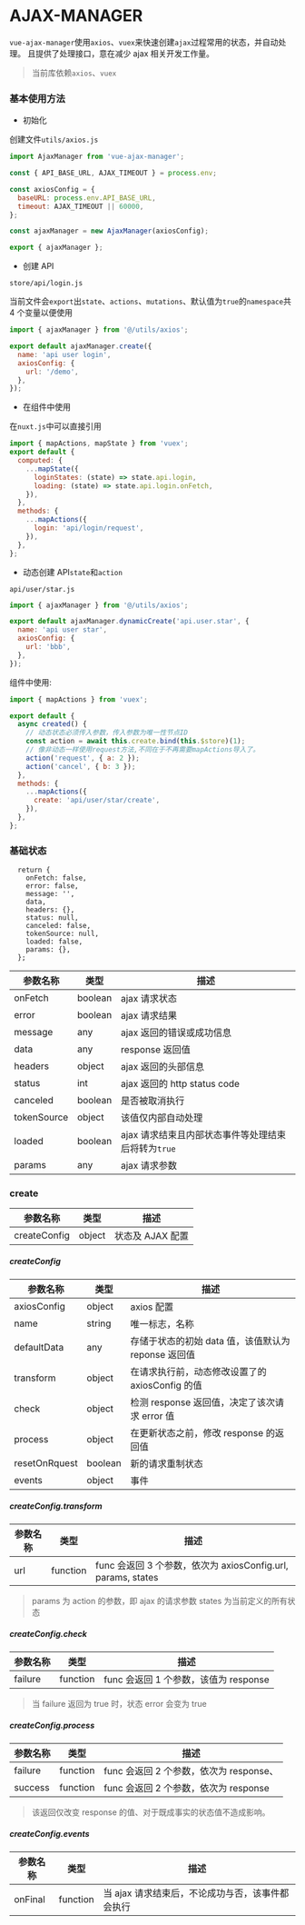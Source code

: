 # AJAX-MANAGER

`vue-ajax-manager`使用`axios`、`vuex`来快速创建`ajax`过程常用的状态，并自动处理。
且提供了处理接口，意在减少 ajax 相关开发工作量。

> 当前库依赖`axios`、`vuex`

### 基本使用方法

- 初始化

创建文件`utils/axios.js`

```javascript
import AjaxManager from 'vue-ajax-manager';

const { API_BASE_URL, AJAX_TIMEOUT } = process.env;

const axiosConfig = {
  baseURL: process.env.API_BASE_URL,
  timeout: AJAX_TIMEOUT || 60000,
};

const ajaxManager = new AjaxManager(axiosConfig);

export { ajaxManager };
```

- 创建 API

`store/api/login.js`

当前文件会`export`出`state`、`actions`、`mutations`、默认值为`true`的`namespace`共 4 个变量以便使用

```javascript
import { ajaxManager } from '@/utils/axios';

export default ajaxManager.create({
  name: 'api user login',
  axiosConfig: {
    url: '/demo',
  },
});
```

- 在组件中使用

在`nuxt.js`中可以直接引用

```javascript
import { mapActions, mapState } from 'vuex';
export default {
  computed: {
    ...mapState({
      loginStates: (state) => state.api.login,
      loading: (state) => state.api.login.onFetch,
    }),
  },
  methods: {
    ...mapActions({
      login: 'api/login/request',
    }),
  },
};
```

- 动态创建 API`state`和`action`

`api/user/star.js`

```javascript
import { ajaxManager } from '@/utils/axios';

export default ajaxManager.dynamicCreate('api.user.star', {
  name: 'api user star',
  axiosConfig: {
    url: 'bbb',
  },
});
```

组件中使用:

```javascript
import { mapActions } from 'vuex';

export default {
  async created() {
    // 动态状态必须传入参数，传入参数为唯一性节点ID
    const action = await this.create.bind(this.$store)(1);
    // 像非动态一样使用request方法,不同在于不再需要mapActions导入了。
    action('request', { a: 2 });
    action('cancel', { b: 3 });
  },
  methods: {
    ...mapActions({
      create: 'api/user/star/create',
    }),
  },
};
```

### 基础状态

```
  return {
    onFetch: false,
    error: false,
    message: '',
    data,
    headers: {},
    status: null,
    canceled: false,
    tokenSource: null,
    loaded: false,
    params: {},
  };
```

| 参数名称    | 类型    | 描述                                                |
| ----------- | ------- | --------------------------------------------------- |
| onFetch     | boolean | ajax 请求状态                                       |
| error       | boolean | ajax 请求结果                                       |
| message     | any     | ajax 返回的错误或成功信息                           |
| data        | any     | response 返回值                                     |
| headers     | object  | ajax 返回的头部信息                                 |
| status      | int     | ajax 返回的 http status code                        |
| canceled    | boolean | 是否被取消执行                                      |
| tokenSource | object  | 该值仅内部自动处理                                  |
| loaded      | boolean | ajax 请求结束且内部状态事件等处理结束后将转为`true` |
| params      | any     | ajax 请求参数                                       |

### create

| 参数名称     | 类型   | 描述             |
| ------------ | ------ | ---------------- |
| createConfig | object | 状态及 AJAX 配置 |

##### createConfig

| 参数名称      | 类型    | 描述                                                |
| ------------- | ------- | --------------------------------------------------- |
| axiosConfig   | object  | axios 配置                                          |
| name          | string  | 唯一标志，名称                                      |
| defaultData   | any     | 存储于状态的初始 data 值，该值默认为 reponse 返回值 |
| transform     | object  | 在请求执行前，动态修改设置了的 axiosConfig 的值     |
| check         | object  | 检测 response 返回值，决定了该次请求 error 值       |
| process       | object  | 在更新状态之前，修改 response 的返回值              |
| resetOnRquest | boolean | 新的请求重制状态                                    |
| events        | object  | 事件                                                |

##### createConfig.transform

| 参数名称 | 类型     | 描述                                                         |
| -------- | -------- | ------------------------------------------------------------ |
| url      | function | func 会返回 3 个参数，依次为 axiosConfig.url, params, states |

> params 为 action 的参数，即 ajax 的请求参数
> states 为当前定义的所有状态

##### createConfig.check

| 参数名称 | 类型     | 描述                                  |
| -------- | -------- | ------------------------------------- |
| failure  | function | func 会返回 1 个参数，该值为 response |

> 当 failure 返回为 true 时，状态 error 会变为 true

##### createConfig.process

| 参数名称 | 类型     | 描述                                    |
| -------- | -------- | --------------------------------------- |
| failure  | function | func 会返回 2 个参数，依次为 response、 |
| success  | function | func 会返回 2 个参数，依次为 response   |

> 该返回仅改变 response 的值、对于既成事实的状态值不造成影响。

##### createConfig.events

| 参数名称 | 类型     | 描述                                             |
| -------- | -------- | ------------------------------------------------ |
| onFinal  | function | 当 ajax 请求结束后，不论成功与否，该事件都会执行 |
